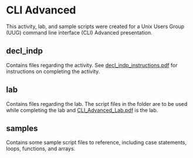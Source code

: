 # **CLI Advanced**

This activity, lab, and sample scripts were created for a Unix Users Group (UUG) command line interface (CLI) Advanced presentation.

## decl\_indp

Contains files regarding the activity. See [decl_indp_instructions.pdf](decl-indp/decl_indp_instructions.pdf) for instructions on completing the activity.

## lab

Contains files regarding the lab. The script files in the folder are to be used while completing the lab and [CLI_Advanced_Lab.pdf](lab/CLI_Advanced_Lab.pdf) is the lab.

## samples

Contains some sample script files to reference, including case statements, loops, functions, and arrays.
